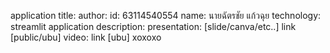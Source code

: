 application title:
author:
  id: 63114540554
  name: นายฉัตรชัย  แก้วฉุย
technology: streamlit
application description:
presentation: [slide/canva/etc..] link [public/ubu]
video: link [ubu] xoxoxo

